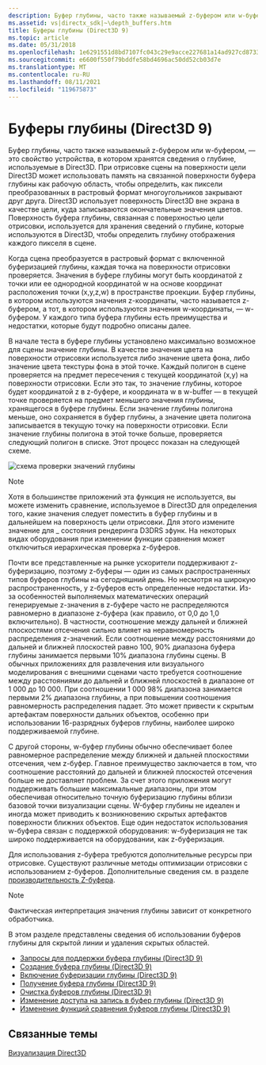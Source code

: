 ```yaml
---
description: Буфер глубины, часто также называемый z-буфером или w-буфером, — это свойство устройства, в котором хранятся сведения о глубине, используемые в Direct3D.
ms.assetid: vs|directx_sdk|~\depth_buffers.htm
title: Буферы глубины (Direct3D 9)
ms.topic: article
ms.date: 05/31/2018
ms.openlocfilehash: 1e6291551d8bd7107fc043c29e9acce227681a14ad927cd8733e687d4ca3954f
ms.sourcegitcommit: e6600f550f79bddfe58bd4696ac50dd52cb03d7e
ms.translationtype: MT
ms.contentlocale: ru-RU
ms.lasthandoff: 08/11/2021
ms.locfileid: "119675873"
---
```

# <a name="depth-buffers-direct3d-9"></a>Буферы глубины (Direct3D 9)

Буфер глубины, часто также называемый z-буфером или w-буфером, — это свойство устройства, в котором хранятся сведения о глубине, используемые в Direct3D. При отрисовке сцены на поверхности цели Direct3D может использовать память на связанной поверхности буфера глубины как рабочую область, чтобы определить, как пиксели преобразованных в растровый формат многоугольников закрывают друг друга. Direct3D использует поверхность Direct3D вне экрана в качестве цели, куда записываются окончательные значения цветов. Поверхность буфера глубины, связанная с поверхностью цели отрисовки, используется для хранения сведений о глубине, которые используются в Direct3D, чтобы определить глубину отображения каждого пикселя в сцене.

Когда сцена преобразуется в растровый формат с включенной буферизацией глубины, каждая точка на поверхности отрисовки проверяется. Значения в буфере глубины могут быть координатой z точки или ее однородной координатой w на основе координат расположения точки (x,y,z,w) в пространстве проекции. Буфер глубины, в котором используются значения z-координаты, часто называется z-буфером, а тот, в котором используются значения w-координаты, — w-буфером. У каждого типа буфера глубины есть преимущества и недостатки, которые будут подробно описаны далее.

В начале теста в буфере глубины установлено максимально возможное для сцены значение глубины. В качестве значения цвета на поверхности отрисовки используется либо значение цвета фона, либо значение цвета текстуры фона в этой точке. Каждый полигон в сцене проверяется на предмет пересечения с текущей координатой (x,y) на поверхности отрисовки. Если это так, то значение глубины, которое будет координатой z в z-буфере, и координата w в w-buffer — в текущей точке проверяется на предмет меньшего значения глубины, хранящегося в буфере глубины. Если значение глубины полигона меньше, оно сохраняется в буфер глубины, а значение цвета полигона записывается в текущую точку на поверхности отрисовки. Если значение глубины полигона в этой точке больше, проверяется следующий полигон в списке. Этот процесс показан на следующей схеме.

![схема проверки значений глубины](images/zbuffer.png)

> [!Note]  
> Хотя в большинстве приложений эта функция не используется, вы можете изменить сравнение, используемое в Direct3D для определения того, какие значения следует поместить в буфер глубины и в дальнейшем на поверхность цели отрисовки. Для этого измените значение для \_ состояния рендеринга D3DRS зфунк. На некоторых видах оборудования при изменении функции сравнения может отключиться иерархическая проверка z-буферов.

 

Почти все представленные на рынке ускорители поддерживают z-буферизацию, поэтому z-буферы — один из самых распространенных типов буферов глубины на сегодняшний день. Но несмотря на широкую распространенность, у z-буферов есть определенные недостатки. Из-за особенностей выполняемых математических операций генерируемые z-значения в z-буфере часто не распределяются равномерно в диапазоне z-буфера (как правило, от 0,0 до 1,0 включительно). В частности, соотношение между дальней и ближней плоскостями отсечения сильно влияет на неравномерность распределения z-значений. Если соотношение между расстояниями до дальней и ближней плоскостей равно 100, 90% диапазона буфера глубины занимается первыми 10% диапазона глубины сцены. В обычных приложениях для развлечения или визуального моделирования с внешними сценами часто требуется соотношение между расстояниями до дальней и ближней плоскостей в диапазоне от 1 000 до 10 000. При соотношении 1 000 98% диапазона занимается первыми 2% диапазона глубины, а при повышении соотношения равномерность распределения падает. Это может привести к скрытым артефактам поверхности дальних объектов, особенно при использовании 16-разрядных буферов глубины, наиболее широко поддерживаемой глубине.

С другой стороны, w-буфер глубины обычно обеспечивает более равномерное распределение между ближней и дальней плоскостями отсечения, чем z-буфер. Главное преимущество заключается в том, что соотношение расстояний до дальней и ближней плоскостей отсечения больше не доставляет проблем. За счет этого приложения могут поддерживать большие максимальные диапазоны, при этом обеспечивая относительно точную буферизацию глубины вблизи базовой точки визуализации сцены. W-буфер глубины не идеален и иногда может приводить к возникновению скрытых артефактов поверхности ближних объектов. Еще один недостаток использования w-буфера связан с поддержкой оборудования: w-буферизация не так широко поддерживается на оборудовании, как z-буферизация.

Для использования z-буфера требуются дополнительные ресурсы при отрисовке. Существуют различные методы оптимизации отрисовки с использованием z-буферов. Дополнительные сведения см. в разделе [производительность Z-буфера](performance-optimizations.md).

> [!Note]  
> Фактическая интерпретация значения глубины зависит от конкретного обработчика.

 

В этом разделе представлены сведения об использовании буферов глубины для скрытой линии и удаления скрытых областей.

-   [Запросы для поддержки буфера глубины (Direct3D 9)](querying-for-depth-buffer-support.md)
-   [Создание буфера глубины (Direct3D 9)](creating-a-depth-buffer.md)
-   [Включение буферизации глубины (Direct3D 9)](enabling-depth-buffering.md)
-   [Получение буфера глубины (Direct3D 9)](retrieving-a-depth-buffer.md)
-   [Очистка буферов глубины (Direct3D 9)](clearing-depth-buffers.md)
-   [Изменение доступа на запись в буфер глубины (Direct3D 9)](changing-depth-buffer-write-access.md)
-   [Изменение функций сравнения буферов глубины (Direct3D 9)](changing-depth-buffer-comparison-functions.md)

## <a name="related-topics"></a>Связанные темы

<dl> <dt>

[Визуализация Direct3D](direct3d-rendering.md)
</dt> </dl>

 

 



